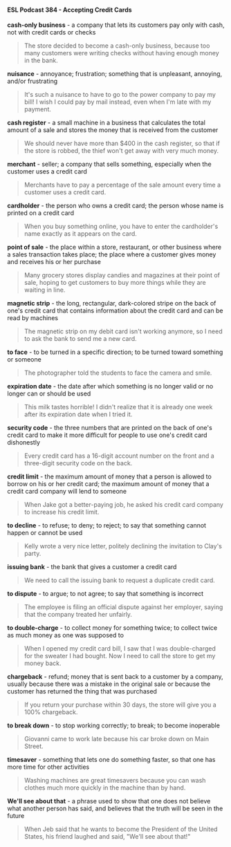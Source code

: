 #### ESL Podcast 384 - Accepting Credit Cards

**cash-only business** - a company that lets its customers pay only with cash, not
with credit cards or checks

> The store decided to become a cash-only business, because too many
customers were writing checks without having enough money in the bank.

**nuisance** - annoyance; frustration; something that is unpleasant, annoying,
and/or frustrating

> It's such a nuisance to have to go to the power company to pay my bill! I wish I
could pay by mail instead, even when I'm late with my payment.

**cash register** - a small machine in a business that calculates the total amount of
a sale and stores the money that is received from the customer

> We should never have more than $400 in the cash register, so that if the store
is robbed, the thief won't get away with very much money.

**merchant** - seller; a company that sells something, especially when the
customer uses a credit card

> Merchants have to pay a percentage of the sale amount every time a customer
uses a credit card.

**cardholder** - the person who owns a credit card; the person whose name is
printed on a credit card

> When you buy something online, you have to enter the cardholder's name
exactly as it appears on the card.

**point of sale** - the place within a store, restaurant, or other business where a
sales transaction takes place; the place where a customer gives money and
receives his or her purchase

> Many grocery stores display candies and magazines at their point of sale,
hoping to get customers to buy more things while they are waiting in line.

**magnetic strip** - the long, rectangular, dark-colored stripe on the back of one's
credit card that contains information about the credit card and can be read by
machines

> The magnetic strip on my debit card isn't working anymore, so I need to ask the
bank to send me a new card.

**to face** - to be turned in a specific direction; to be turned toward something or
someone

> The photographer told the students to face the camera and smile.

**expiration date** - the date after which something is no longer valid or no longer
can or should be used

> This milk tastes horrible! I didn't realize that it is already one week after its
expiration date when I tried it.

**security code** - the three numbers that are printed on the back of one's credit
card to make it more difficult for people to use one's credit card dishonestly

> Every credit card has a 16-digit account number on the front and a three-digit
security code on the back.

**credit limit** - the maximum amount of money that a person is allowed to borrow
on his or her credit card; the maximum amount of money that a credit card
company will lend to someone

> When Jake got a better-paying job, he asked his credit card company to
increase his credit limit.

**to decline** - to refuse; to deny; to reject; to say that something cannot happen or
cannot be used

> Kelly wrote a very nice letter, politely declining the invitation to Clay's party.

**issuing bank** - the bank that gives a customer a credit card

> We need to call the issuing bank to request a duplicate credit card.

**to dispute** - to argue; to not agree; to say that something is incorrect

> The employee is filing an official dispute against her employer, saying that the
company treated her unfairly.

**to double-charge** - to collect money for something twice; to collect twice as
much money as one was supposed to

> When I opened my credit card bill, I saw that I was double-charged for the
sweater I had bought. Now I need to call the store to get my money back.

**chargeback** - refund; money that is sent back to a customer by a company,
usually because there was a mistake in the original sale or because the customer
has returned the thing that was purchased

> If you return your purchase within 30 days, the store will give you a 100%
chargeback.

**to break down** - to stop working correctly; to break; to become inoperable

> Giovanni came to work late because his car broke down on Main Street.

**timesaver** - something that lets one do something faster, so that one has more
time for other activities

> Washing machines are great timesavers because you can wash clothes much
more quickly in the machine than by hand.

**We'll see about that** - a phrase used to show that one does not believe what
another person has said, and believes that the truth will be seen in the future

> When Jeb said that he wants to become the President of the United States, his
friend laughed and said, "We'll see about that!"


